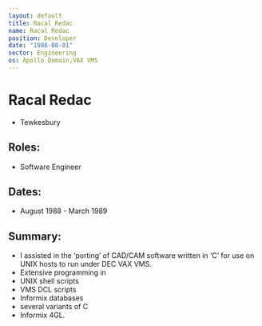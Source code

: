 ```yaml
---
layout: default
title: Racal Redac
name: Racal Redac
position: Developer
date: "1988-08-01"
sector: Engineering
os: Apollo Domain,VAX VMS
---
```

# Racal Redac
- Tewkesbury

## Roles:		
- Software Engineer

## Dates: 		
- August 1988 - March 1989

## Summary:
-	I assisted in the ‘porting’ of CAD/CAM software written in ‘C’ for use on UNIX hosts to run under DEC VAX VMS. 
-	Extensive programming in 
  - UNIX shell scripts
  - VMS DCL scripts
  - Informix databases
  - several variants of C 
  - Informix 4GL.
